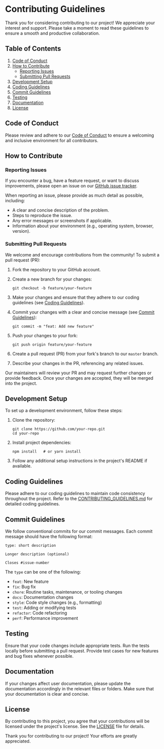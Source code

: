 # Contributing Guidelines

Thank you for considering contributing to our project! We appreciate your interest and support. Please take a moment to read these guidelines to ensure a smooth and productive collaboration.

## Table of Contents

1. [Code of Conduct](#code-of-conduct)
2. [How to Contribute](#how-to-contribute)
   - [Reporting Issues](#reporting-issues)
   - [Submitting Pull Requests](#submitting-pull-requests)
3. [Development Setup](#development-setup)
4. [Coding Guidelines](#coding-guidelines)
5. [Commit Guidelines](#commit-guidelines)
6. [Testing](#testing)
7. [Documentation](#documentation)
8. [License](#license)

## Code of Conduct

Please review and adhere to our [Code of Conduct](CODE_OF_CONDUCT.md) to ensure a welcoming and inclusive environment for all contributors.

## How to Contribute

### Reporting Issues

If you encounter a bug, have a feature request, or want to discuss improvements, please open an issue on our [GitHub issue tracker](https://github.com/your-repo/issues).

When reporting an issue, please provide as much detail as possible, including:

- A clear and concise description of the problem.
- Steps to reproduce the issue.
- Any error messages or screenshots if applicable.
- Information about your environment (e.g., operating system, browser, version).

### Submitting Pull Requests

We welcome and encourage contributions from the community! To submit a pull request (PR):

1. Fork the repository to your GitHub account.
2. Create a new branch for your changes:

   ```shell
   git checkout -b feature/your-feature
   ```

3. Make your changes and ensure that they adhere to our coding guidelines (see [Coding Guidelines](#coding-guidelines)).
4. Commit your changes with a clear and concise message (see [Commit Guidelines](#commit-guidelines)):

   ```shell
   git commit -m "feat: Add new feature"
   ```

5. Push your changes to your fork:

   ```shell
   git push origin feature/your-feature
   ```

6. Create a pull request (PR) from your fork's branch to our `master` branch.
7. Describe your changes in the PR, referencing any related issues.

Our maintainers will review your PR and may request further changes or provide feedback. Once your changes are accepted, they will be merged into the project.

## Development Setup

To set up a development environment, follow these steps:

1. Clone the repository:

   ```shell
   git clone https://github.com/your-repo.git
   cd your-repo
   ```

2. Install project dependencies:

   ```shell
   npm install   # or yarn install
   ```

3. Follow any additional setup instructions in the project's README if available.

## Coding Guidelines

Please adhere to our coding guidelines to maintain code consistency throughout the project. Refer to the [CONTRIBUTING_GUIDELINES.md](CONTRIBUTING_GUIDELINES.md) for detailed coding guidelines.

## Commit Guidelines

We follow conventional commits for our commit messages. Each commit message should have the following format:

```
type: short description

Longer description (optional)

Closes #issue-number
```

The `type` can be one of the following:

- `feat`: New feature
- `fix`: Bug fix
- `chore`: Routine tasks, maintenance, or tooling changes
- `docs`: Documentation changes
- `style`: Code style changes (e.g., formatting)
- `test`: Adding or modifying tests
- `refactor`: Code refactoring
- `perf`: Performance improvement

## Testing

Ensure that your code changes include appropriate tests. Run the tests locally before submitting a pull request. Provide test cases for new features and bug fixes whenever possible.

## Documentation

If your changes affect user documentation, please update the documentation accordingly in the relevant files or folders. Make sure that your documentation is clear and concise.

## License

By contributing to this project, you agree that your contributions will be licensed under the project's license. See the [LICENSE](LICENSE) file for details.

Thank you for contributing to our project! Your efforts are greatly appreciated.
